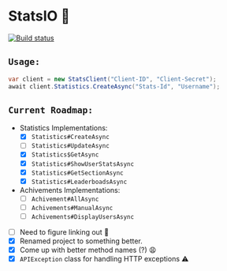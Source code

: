 # StatsIO 🏅
[![Build status](https://img.shields.io/appveyor/ci/yucked/statsio/master.svg?longCache=true&style=for-the-badge&logo=appveyor&colorA=303030&colorB=72ffc9&label=Current+Build)](https://ci.appveyor.com/project/Yucked/statsio)

## `Usage:`

```cs
var client = new StatsClient("Client-ID", "Client-Secret");
await client.Statistics.CreateAsync("Stats-Id", "Username");
```

## `Current Roadmap:`

- Statistics Implementations:
    - [x] `Statistics#CreateAsync`
    - [ ] `Statistics#UpdateAsync`
    - [x] `Statistics$GetAsync`
    - [x] `Statistics#ShowUserStatsAsync`
    - [x] `Statistics#GetSectionAsync`
    - [x] `Statistics#LeaderboadsAsync`
- Achivements Implementations: 
    - [ ] `Achivement#AllAsync`
    - [ ] `Achivements#ManualAsync`
    - [ ] `Achivements#DisplayUsersAsync`
- [ ] Need to figure linking out :thinking:
- [x] Renamed project to something better.
- [x] Come up with better method names (?) :weary:
- [x] `APIException` class for handling HTTP exceptions ⚠️
